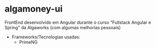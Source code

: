 # algamoney-ui
FrontEnd desenvolvido em Angular durante o curso "Fullstack Angular e Spring" da Algaworks (com algumas melhorias pessoais)

- Frameworks/Tecnologias usadas:
  - PrimeNG
